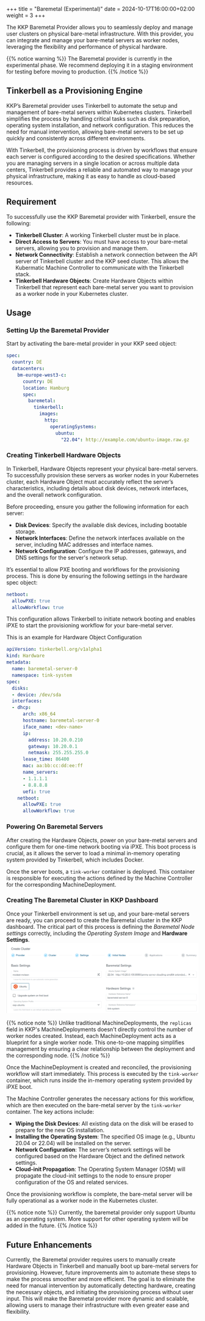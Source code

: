 +++
title = "Baremetal (Experimental)"
date = 2024-10-17T16:00:00+02:00
weight = 3
+++

The KKP Baremetal Provider allows you to seamlessly deploy and manage user clusters on physical bare-metal infrastructure. With this provider, you can integrate and manage your bare-metal servers as worker nodes, leveraging the flexibility and performance of physical hardware.

{{% notice warning %}}
The Baremetal provider is currently in the experimental phase. We recommend deploying it in a staging environment for testing before moving to production.
{{% /notice %}}

## Tinkerbell as a Provisioning Engine

KKP’s Baremetal provider uses Tinkerbell to automate the setup and management of bare-metal servers within Kubernetes clusters. Tinkerbell simplifies the process by handling critical tasks such as disk preparation, operating system installation, and network configuration. This reduces the need for manual intervention, allowing bare-metal servers to be set up quickly and consistently across different environments.

With Tinkerbell, the provisioning process is driven by workflows that ensure each server is configured according to the desired specifications. Whether you are managing servers in a single location or across multiple data centers, Tinkerbell provides a reliable and automated way to manage your physical infrastructure, making it as easy to handle as cloud-based resources.

## Requirement

To successfully use the KKP Baremetal provider with Tinkerbell, ensure the following:

- **Tinkerbell Cluster**: A working Tinkerbell cluster must be in place.
- **Direct Access to Servers**: You must have access to your bare-metal servers, allowing you to provision and manage them.
- **Network Connectivity**: Establish a network connection between the API server of Tinkerbell cluster and the KKP seed cluster. This allows the Kubermatic Machine Controller to communicate with the Tinkerbell stack.
- **Tinkerbell Hardware Objects**: Create Hardware Objects within Tinkerbell that represent each bare-metal server you want to provision as a worker node in your Kubernetes cluster.

## Usage

### Setting Up the Baremetal Provider

Start by activating the bare-metal provider in your KKP seed object:

```yaml
spec:
  country: DE
  datacenters:
    bm-europe-west3-c:
      country: DE
      location: Hamburg
      spec:
        baremetal:
          tinkerbell:
            images:
              http:
                operatingSystems:
                  ubuntu:
                    "22.04": http://example.com/ubuntu-image.raw.gz
```

### Creating Tinkerbell Hardware Objects 

In Tinkerbell, Hardware Objects represent your physical bare-metal servers. To successfully provision these servers as worker nodes in your Kubernetes cluster, each Hardware Object must accurately reflect the server’s characteristics, including details about disk devices, network interfaces, and the overall network configuration.

Before proceeding, ensure you gather the following information for each server:

- **Disk Devices**: Specify the available disk devices, including bootable storage.
- **Network Interfaces**: Define the network interfaces available on the server, including MAC addresses and interface names.
- **Network Configuration**: Configure the IP addresses, gateways, and DNS settings for the server's network setup.

It’s essential to allow PXE booting and workflows for the provisioning process. This is done by ensuring the following settings in the hardware spec object:

```yaml
netboot:
  allowPXE: true
  allowWorkflow: true
```

This configuration allows Tinkerbell to initiate network booting and enables iPXE to start the provisioning workflow for your bare-metal server.

This is an example for Hardware Object Configuration

```yaml
apiVersion: tinkerbell.org/v1alpha1
kind: Hardware
metadata:
  name: baremetal-server-0
  namespace: tink-system
spec:
  disks:
  - device: /dev/sda
  interfaces:
  - dhcp:
      arch: x86_64
      hostname: baremetal-server-0
      iface_name: <dev-name>
      ip:
        address: 10.20.0.210
        gateway: 10.20.0.1
        netmask: 255.255.255.0
      lease_time: 86400
      mac: aa:bb:cc:dd:ee:ff
      name_servers:
      - 1.1.1.1
      - 8.8.8.8
      uefi: true
    netboot:
      allowPXE: true
      allowWorkflow: true
```

### Powering  On Baremetal Servers 

After creating the Hardware Objects, power on your bare-metal servers and configure them for one-time network booting via iPXE. This boot process is crucial, as it allows the server to load a minimal in-memory operating system provided by Tinkerbell, which includes Docker.

Once the server boots, a `tink-worker` container is deployed. This container is responsible for executing the actions defined by the Machine Controller for the corresponding MachineDeployment.

### Creating The Baremetal Cluster in KKP Dashboard

Once your Tinkerbell environment is set up, and your bare-metal servers are ready, you can proceed to create the Baremetal cluster in the KKP dashboard. The critical part of this process is defining the *Baremetal Node settings* correctly, including the *Operating System Image* and **Hardware Settings**.
![Baremetal Machine Deployment](./baremetal-machine-initial-node.png.png?classes=shadow,border "Baremetal Machine Deployment")

{{% notice note %}}
Unlike traditional MachineDeployments, the `replicas` field in KKP's MachineDeployments doesn't directly control the number of worker nodes created.
Instead, each MachineDeployment acts as a blueprint for a single worker node. This one-to-one mapping simplifies management by ensuring a
clear relationship between the deployment and the corresponding node.
{{% /notice %}}

Once the MachineDeployment is created and reconciled, the provisioning workflow will start immediately. This process is executed by the `tink-worker` container, which runs inside the in-memory operating system provided by iPXE boot.

The Machine Controller generates the necessary actions for this workflow, which are then executed on the bare-metal server by the `tink-worker` container. The key actions include:

- **Wiping the Disk Devices**: All existing data on the disk will be erased to prepare for the new OS installation.
- **Installing the Operating System**: The specified OS image (e.g., Ubuntu 20.04 or 22.04) will be installed on the server.
- **Network Configuration**: The server’s network settings will be configured based on the Hardware Object and the defined network settings.
- **Cloud-init Propagation**: The Operating System Manager (OSM) will propagate the cloud-init settings to the node to ensure proper configuration of the OS and related services.

Once the provisioning workflow is complete, the bare-metal server will be fully operational as a worker node in the Kubernetes cluster.

{{% notice note %}}
Currently, the baremetal provider only support Ubuntu as an operating system. More support for other operating system will be added in the future.
{{% /notice %}}

## Future Enhancements

Currently, the Baremetal provider requires users to manually create Hardware Objects in Tinkerbell and manually boot up bare-metal servers for provisioning. However, future improvements aim to automate these steps to make the process smoother and more efficient. The goal is to eliminate the need for manual intervention by automatically detecting hardware, creating the necessary objects, and initiating the provisioning process without user input. This will make the Baremetal provider more dynamic and scalable, allowing users to manage their infrastructure with even greater ease and flexibility.
